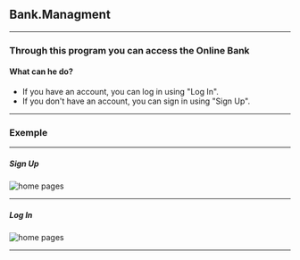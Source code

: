 ## Bank.Managment
--------------------------------------------------------
### Through this program you can access the Online Bank
#### What can he do?
+ If you have an account, you can log in using "Log In".
+ If you don't have an account, you can sign in using "Sign Up".
-------------------------------------------------------

### Exemple
------------
##### Sign Up
![home pages](Images/SignUp.gif)

------------
##### Log In
![home pages](Images/LogIn.gif)

-----------
##### 


